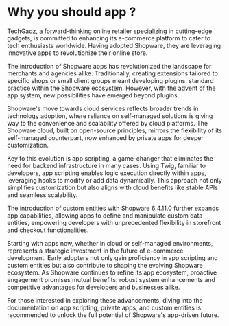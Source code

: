# Why you should app ?

TechGadz, a forward-thinking online retailer specializing in cutting-edge gadgets, is committed to enhancing its e-commerce platform to cater to tech enthusiasts worldwide. Having adopted Shopware, they are leveraging innovative apps to revolutionize their online store.

The introduction of Shopware apps has revolutionized the landscape for merchants and agencies alike. Traditionally, creating extensions tailored to specific shops or small client groups meant developing plugins, standard practice within the Shopware ecosystem. However, with the advent of the app system, new possibilities have emerged beyond plugins.

Shopware's move towards cloud services reflects broader trends in technology adoption, where reliance on self-managed solutions is giving way to the convenience and scalability offered by cloud platforms. The Shopware cloud, built on open-source principles, mirrors the flexibility of its self-managed counterpart, now enhanced by private apps for deeper customization.

Key to this evolution is app scripting, a game-changer that eliminates the need for backend infrastructure in many cases. Using Twig, familiar to developers, app scripting enables logic execution directly within apps, leveraging hooks to modify or add data dynamically. This approach not only simplifies customization but also aligns with cloud benefits like stable APIs and seamless scalability.

The introduction of custom entities with Shopware 6.4.11.0 further expands app capabilities, allowing apps to define and manipulate custom data entities, empowering developers with unprecedented flexibility in storefront and checkout functionalities.

Starting with apps now, whether in cloud or self-managed environments, represents a strategic investment in the future of e-commerce development. Early adopters not only gain proficiency in app scripting and custom entities but also contribute to shaping the evolving Shopware ecosystem. As Shopware continues to refine its app ecosystem, proactive engagement promises mutual benefits: robust system enhancements and competitive advantages for developers and businesses alike.

For those interested in exploring these advancements, diving into the documentation on app scripting, private apps, and custom entities is recommended to unlock the full potential of Shopware's app-driven future.
